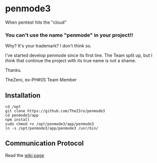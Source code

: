 # penmode3
When pentest hits the "cloud"

### You can't use the name "penmode" in your project!!
Why? It's your trademark? I don't think so.

I've started develop penmode since its first line.
The Team split up, but I think that continue the project with its true name is not a shame.

Thanks.

TheZero, ex-PH#0S Team Member

## Installation

```shell
cd /opt
git clone https://github.com/TheZ3ro/penmode3
cd penmode3/app
npm install
sudo chmod +x /opt/penmode3/app/penmode3
ln -s /opt/penmode3/app/penmode3 /usr/bin/
```

## Communication Protocol
Read the [wiki page](https://github.com/TheZ3ro/penmode3/wiki/Communication-Protocol)
